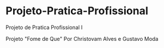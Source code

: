 # Projeto-Pratica-Profissional
Projeto de Pratica Profissional I

Projeto "Fome de Que"
Por
Christovam Alves e
Gustavo Moda
